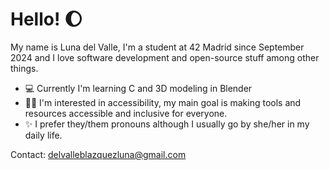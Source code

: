 # Hello! 🌔

My name is Luna del Valle, I'm a student at 42 Madrid since September 2024 and I love software development and open-source stuff among other things.

- 💻 Currently I'm learning C and 3D modeling in Blender
- 🫶🏻 I'm interested in accessibility, my main goal is making tools and resources accessible and inclusive for everyone.
- ✨ I prefer they/them pronouns although I usually go by she/her in my daily life.

Contact: delvalleblazquezluna@gmail.com
